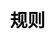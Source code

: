 ---
title: 规则
layout: toto_5/rules
description: 如何玩多多5的规则.
js: []
css: ["css/game/toto_3/toto_3.css"]
---